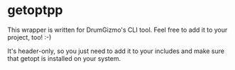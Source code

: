 # getoptpp

This wrapper is written for DrumGizmo's CLI tool. Feel free
to add it to your project, too! :-)

It's header-only, so you just need to add it to your includes and
make sure that getopt is installed on your system.

